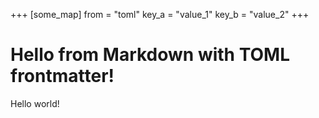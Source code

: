 +++
[some_map]
from = "toml"
key_a = "value_1"
key_b = "value_2"
+++


# Hello from Markdown with TOML frontmatter!

Hello world!

